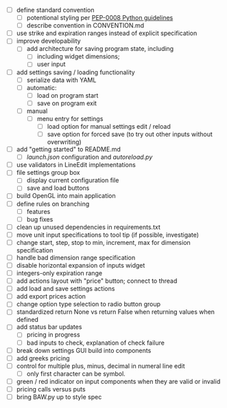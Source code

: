 - [ ] define standard convention
    - [ ] potentional styling per [PEP-0008 Python guidelines]( https://www.python.org/dev/peps/pep-0008/)
    - [ ] describe convention in CONVENTION.md
- [ ] use strike and expiration ranges instead of explicit specification
- [ ] improve developability
    - [ ] add architecture for saving program state, including
        - [ ] including widget dimensions;
        - [ ] user input
- [ ] add settings saving / loading functionality
    - [ ] serialize data with YAML
    - [ ] automatic:   
        - [ ] load on program start
        - [ ] save on program exit
    - [ ] manual
        - [ ] menu entry for settings
            - [ ] load option for manual settings edit / reload
            - [ ] save option for forced save (to try out other inputs without overwriting)
- [ ] add "getting started" to README.md
    - [ ] *launch.json* configuration and *autoreload.py*
- [ ] use validators in LineEdit implementations
- [ ] file settings group box
    - [ ] display current configuration file
    - [ ] save and load buttons
- [ ] build OpenGL into main application
- [ ] define rules on branching
    - [ ] features
    - [ ] bug fixes
- [ ] clean up unused dependencies in requirements.txt
- [ ] move unit input specifications to tool tip (if possible, investigate)
- [ ] change start, step, stop to min, increment, max for dimension specification
- [ ] handle bad dimension range specification
- [ ] disable horizontal expansion of inputs widget
- [ ] integers-only expiration range
- [ ] add actions layout with "price" button; connect to thread
- [ ] add load and save settings actions
- [ ] add export prices action
- [ ] change option type selection to radio button group
- [ ] standardized return None vs return False when returning values when defined
- [ ] add status bar updates
    - [ ] pricing in progress
    - [ ] bad inputs to check, explanation of check failure
- [ ] break down settings GUI build into components 
- [ ] add greeks pricing
- [ ] control for multiple plus, minus, decimal in numeral line edit
    - [ ] only first character can be symbol.
- [ ] green / red indicator on input components when they are valid or invalid
- [ ] pricing calls versus puts
- [ ] bring BAW.py up to style spec
